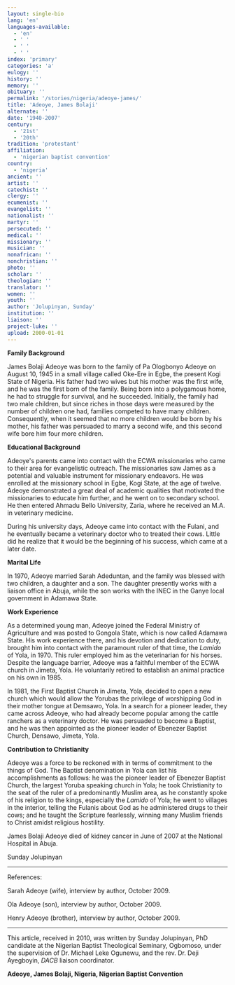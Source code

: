 ```yaml
---
layout: single-bio
lang: 'en'
languages-available:
  - 'en'
  - ' '
  - ' '
  - ' '
index: 'primary'
categories: 'a'
eulogy: ''
history: ''
memory: ''
obituary: ''
permalink: '/stories/nigeria/adeoye-james/'
title: 'Adeoye, James Bolaji'
alternate: ''
date: '1940-2007'
century:
  - '21st'
  - '20th'
tradition: 'protestant'
affiliation:
  - 'nigerian baptist convention'
country:
  - 'nigeria'
ancient: ''
artist: ''
catechist: ''
clergy: ''
ecumenist: ''
evangelist: ''
nationalist: ''
martyr: ''
persecuted: ''
medical: ''
missionary: ''
musician: ''
nonafrican: ''
nonchristian: ''
photo: ''
scholar: ''
theologian: ''
translator: ''
women: ''
youth: ''
author: 'Jolupinyan, Sunday'
institution: ''
liaison: ''
project-luke: ''
upload: 2000-01-01
---
```



**Family Background**

James Bolaji Adeoye was born to the family of Pa Ologbonyo Adeoye on August 10, 1945 in a small village called Oke-Ere in Egbe, the present Kogi State of Nigeria. His father had two wives but his mother was the first wife, and he was the first born of the family. Being born into a polygamous home, he had to struggle for survival, and he succeeded. Initially, the family had two male children, but since riches in those days were measured by the number of children one had, families competed to have many children. Consequently, when it seemed that no more children would be born by his mother, his father was persuaded to marry a second wife, and this second wife bore him four more children.

**Educational Background**

Adeoye's parents came into contact with the ECWA missionaries who came to their area for evangelistic outreach. The missionaries saw James as a potential and valuable instrument for missionary endeavors. He was enrolled at the missionary school in Egbe, Kogi State, at the age of twelve. Adeoye demonstrated a great deal of academic qualities that motivated the missionaries to educate him further, and he went on to secondary school. He then entered Ahmadu Bello University, Zaria, where he received an M.A. in veterinary medicine.

During his university days, Adeoye came into contact with the Fulani, and he eventually became a veterinary doctor who to treated their cows. Little did he realize that it would be the beginning of his success, which came at a later date.

**Marital Life**

In 1970, Adeoye married Sarah Adeduntan, and the family was blessed with two children, a daughter and a son. The daughter presently works with a liaison office in Abuja, while the son works with the INEC in the Ganye local government in Adamawa State.

**Work Experience**

As a determined young man, Adeoye joined the Federal Ministry of Agriculture and was posted to Gongola State, which is now called Adamawa State. His work experience there, and his devotion and dedication to duty, brought him into contact with the paramount ruler of that time, the *Lamido* of Yola, in 1970. This ruler employed him as the veterinarian for his horses. Despite the language barrier, Adeoye was a faithful member of the ECWA church in Jimeta, Yola. He voluntarily retired to establish an animal practice on his own in 1985.

In 1981, the First Baptist Church in Jimeta, Yola, decided to open a new church which would allow the Yorubas the privilege of worshipping God in their mother tongue at Demsawo, Yola. In a search for a pioneer leader, they came across Adeoye, who had already become popular among the cattle ranchers as a veterinary doctor. He was persuaded to become a Baptist, and he was then appointed as the pioneer leader of Ebenezer Baptist Church, Densawo, Jimeta, Yola.

**Contribution to Christianity**

Adeoye was a force to be reckoned with in terms of commitment to the things of God. The Baptist denomination in Yola can list his accomplishments as follows: he was the pioneer leader of Ebenezer Baptist Church, the largest Yoruba speaking church in Yola; he took Christianity to the seat of the ruler of a predominantly Muslim area, as he constantly spoke of his religion to the kings, especially the *Lamido* of Yola; he went to villages in the interior, telling the Fulanis about God as he administered drugs to their cows; and he taught the Scripture fearlessly, winning many Muslim friends to Christ amidst religious hostility.

James Bolaji Adeoye died of kidney cancer in June of 2007 at the National Hospital in Abuja.

Sunday Jolupinyan

---

References:

Sarah Adeoye (wife), interview by author, October 2009.

Ola Adeoye (son), interview by author, October 2009.

Henry Adeoye (brother), interview by author, October 2009.

---

This article, received in 2010, was written by Sunday Jolupinyan, PhD candidate at the Nigerian Baptist Theological Seminary, Ogbomoso, under the supervision of Dr. Michael Leke Ogunewu, and the rev. Dr. Deji Ayegboyin, *DACB* liaison coordinator.

**Adeoye, James Bolaji, Nigeria, Nigerian Baptist Convention**
